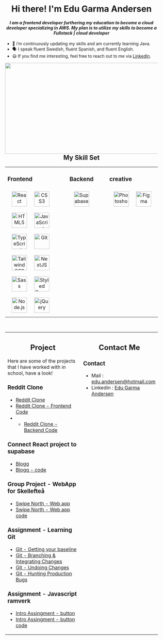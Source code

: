 # <div align="center">Hi there! I'm Edu Garma Andersen</div>  
  

#### *<div align="center">I am a frontend developer furthering my education to become a cloud developer specializing in AWS. My plan is to utilize my skills to become a Fullstack | cloud developer</div>*  
  

- 🌱 i’m continuously updating my skills and am currently learning Java.
- 🗣️ I speak fluent Swedish, fluent Spanish, and fluent English.
- 😃 If you find me interesting, feel free to reach out to me via [LinkedIn](https://www.linkedin.com/in/edu-garma-andersen-b033ba254/).
<img src="https://i.pinimg.com/originals/54/e3/7d/54e37d8074ebcde1d96c77d7b2a7f310.gif" align="left" height="300" width="1000" />  
  

<br/>  


## <div align="center"> My Skill Set  
<table><tr><td valign="top" width="33%">



### Frontend  
<div align="center">
  <div align="center">
<a href="https://reactjs.org/" target="_blank"><img style="margin: 10px" src="https://profilinator.rishav.dev/skills-assets/react-original-wordmark.svg" alt="React" height="50" /></a>  
<a href="https://www.w3schools.com/css/" target="_blank"><img style="margin: 10px" src="https://profilinator.rishav.dev/skills-assets/css3-original-wordmark.svg" alt="CSS3" height="50" /></a>  
<a href="https://en.wikipedia.org/wiki/HTML5" target="_blank"><img style="margin: 10px" src="https://profilinator.rishav.dev/skills-assets/html5-original-wordmark.svg" alt="HTML5" height="50" /></a>  
<a href="https://www.javascript.com/" target="_blank"><img style="margin: 10px" src="https://profilinator.rishav.dev/skills-assets/javascript-original.svg" alt="JavaScript" height="50" /></a>  
<a href="https://www.typescriptlang.org/" target="_blank"><img style="margin: 10px" src="https://profilinator.rishav.dev/skills-assets/typescript-original.svg" alt="TypeScript" height="50" /></a>  
<a href="https://github.com/" target="_blank"><img style="margin: 10px" src="https://profilinator.rishav.dev/skills-assets/git-scm-icon.svg" alt="Git" height="50" /></a>  
<a href="https://www.tailwindcss.com/" target="_blank"><img style="margin: 10px" src="https://profilinator.rishav.dev/skills-assets/tailwindcss.svg" alt="Tailwind CSS" height="50" /></a>  
<a href="https://nextjs.org/" target="_blank"><img style="margin: 10px" src="https://profilinator.rishav.dev/skills-assets/nextjs.png" alt="NextJS" height="50" /></a>  
<a href="https://sass-lang.com/" target="_blank"><img style="margin: 10px" src="https://profilinator.rishav.dev/skills-assets/sass-original.svg" alt="Sass" height="50" /></a>  
<a href="https://styled-components.com/" target="_blank"><img style="margin: 10px" src="https://profilinator.rishav.dev/skills-assets/styled-components.png" alt="Styled Components" height="50" /></a>  
<a href="https://nodejs.org/" target="_blank"><img style="margin: 10px" src="https://profilinator.rishav.dev/skills-assets/nodejs-original-wordmark.svg" alt="Node.js" height="50" /></a>  
<a href="https://jquery.com/" target="_blank"><img style="margin: 10px" src="https://profilinator.rishav.dev/skills-assets/jquery.png" alt="jQuery" height="50" /></a>  
</div>

</td><td valign="top" width="33%">



### <div align="center"> Backend  
<div align="center">
  <a href="https://supabase.com/" target="_blank"><img style="margin: 10px" src="https://seeklogo.com/images/S/supabase-logo-DCC676FFE2-seeklogo.com.png" alt="Supabase" height="50" /></a>  
</div>
 

</td><td valign="top" width="33%">



### creative  
<div align="center">  
<a href="https://www.adobe.com/in/products/photoshop.html" target="_blank"><img style="margin: 10px" src="https://profilinator.rishav.dev/skills-assets/photoshop-plain.svg" alt="Photoshop" height="50" /></a>  
<a href="https://www.figma.com/" target="_blank"><img style="margin: 10px" src="https://profilinator.rishav.dev/skills-assets/figma-icon.svg" alt="Figma" height="50" /></a>  
</div>

</td></tr></table>  

<br/>

<table><tr><td valign="top" width="50%">
  
## <div align="center"> Project
Here are some of the projects that I have worked with in school, have a look!

### <div> Reddit Clone
* [Reddit Clone](https://blogg-project.vercel.app/)
* [Reddit Clone - Frontend Code](https://github.com/CyberGalactus/fontend-fullstackcourse)
* * [Reddit Clone - Backend Code](https://github.com/CyberGalactus/backend-fullstackcourse)

### <div> Connect React project to supabase
* [Blogg](https://blogg-project.vercel.app/)
* [Blogg - code](https://github.com/CyberGalactus/bloggProject)

### <div> Group Project - WebApp for Skellefteå
* [Swipe North - Web app](https://swipenorth-group6.vercel.app/)
* [Swipe North - Web app code](https://github.com/JTKsson/swipenorth-group6)

### <div> Assignment - Learning Git
* [Git - Getting your baseline](https://github.com/Stjaertfena/lab-0-baseline)
* [Git - Branching & Integrating Changes](https://github.com/Stjaertfena/lab-1-branching)
* [Git - Undoing Changes](https://github.com/CyberGalactus/lab-2-undoing-changes)
* [Git - Hunting Production Bugs](https://github.com/Stjaertfena/lab-3-bisect)


### <div> Assignment - Javascript ramverk
* [Intro Assingment - button](https://app-assignment1.vercel.app/)
* [Intro Assingment - button code](https://github.com/CyberGalactus/button-introAssingment)

</td><td valign="top" width="50%">
  
## <div align="center"> Contact Me  
### <div> Contact
* Mail : edu.andersen@hotmail.com
* Linkedin : [Edu Garma Andersen](https://www.linkedin.com/in/edu-garma-andersen-b033ba254/)

